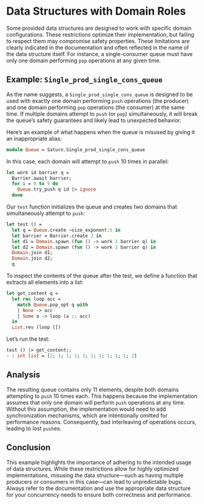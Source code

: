 # Data Structures with Domain Roles

Some provided data structures are designed to work with specific domain configurations. These restrictions optimize their implementation, but failing to respect them may compromise safety properties. These limitations are clearly indicated in the documentation and often reflected in the name of the data structure itself. For instance, a single-consumer queue must have only one domain performing `pop` operations at any given time.

## Example: `Single_prod_single_cons_queue`

As the name suggests, a `Single_prod_single_cons_queue` is designed to be used with exactly one domain performing `push` operations (the producer) and one domain performing `pop` operations (the consumer) at the same time. If multiple domains attempt to `push` (or `pop`) simultaneously, it will break the queue’s safety guarantees and likely lead to unexpected behavior.

Here’s an example of what happens when the queue is misused by giving it an inappropriate alias:

```ocaml
module Queue = Saturn.Single_prod_single_cons_queue
```

In this case, each domain will attempt to `push` 10 times in parallel:

```ocaml
let work id barrier q =
  Barrier.await barrier;
  for i = 0 to 9 do
    Queue.try_push q id |> ignore
  done
```

Our `test` function initializes the queue and creates two domains that simultaneously attempt to `push`:

```ocaml
let test () =
  let q = Queue.create ~size_exponent:5 in
  let barrier = Barrier.create 2 in
  let d1 = Domain.spawn (fun () -> work 1 barrier q) in
  let d2 = Domain.spawn (fun () -> work 2 barrier q) in
  Domain.join d1;
  Domain.join d2;
  q
```

To inspect the contents of the queue after the test, we define a function that extracts all elements into a list:

```ocaml
let get_content q =
  let rec loop acc =
    match Queue.pop_opt q with
    | None -> acc
    | Some a -> loop (a :: acc)
  in
  List.rev (loop [])
```

Let’s run the test:

```ocaml
test () |> get_content;;
- : int list = [2; 1; 1; 1; 1; 1; 1; 1; 1; 1; 2]
```

## Analysis

The resulting queue contains only 11 elements, despite both domains attempting to `push` 10 times each. This happens because the implementation assumes that only one domain will perform `push` operations at any time. Without this assumption, the implementation would need to add synchronization mechanisms, which are intentionally omitted for performance reasons. Consequently, bad interleaving of operations occurs, leading to lost `push`es.


## Conclusion 

This example highlights the importance of adhering to the intended usage of data structures. While these restrictions allow for highly optimized implementations, misusing the data structure—such as having multiple producers or consumers in this case—can lead to unpredictable bugs. Always refer to the documentation and use the appropriate data structure for your concurrency needs to ensure both correctness and performance.
